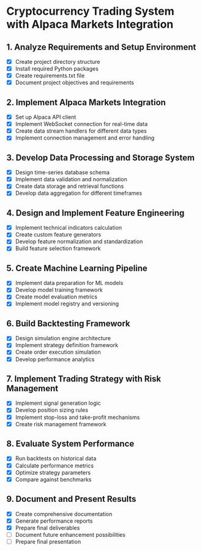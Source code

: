 # Cryptocurrency Trading System with Alpaca Markets Integration

## 1. Analyze Requirements and Setup Environment
- [x] Create project directory structure
- [x] Install required Python packages
- [x] Create requirements.txt file
- [x] Document project objectives and requirements

## 2. Implement Alpaca Markets Integration
- [x] Set up Alpaca API client
- [x] Implement WebSocket connection for real-time data
- [x] Create data stream handlers for different data types
- [x] Implement connection management and error handling

## 3. Develop Data Processing and Storage System
- [x] Design time-series database schema
- [x] Implement data validation and normalization
- [x] Create data storage and retrieval functions
- [x] Develop data aggregation for different timeframes

## 4. Design and Implement Feature Engineering
- [x] Implement technical indicators calculation
- [x] Create custom feature generators
- [x] Develop feature normalization and standardization
- [x] Build feature selection framework

## 5. Create Machine Learning Pipeline
- [x] Implement data preparation for ML models
- [x] Develop model training framework
- [x] Create model evaluation metrics
- [x] Implement model registry and versioning

## 6. Build Backtesting Framework
- [x] Design simulation engine architecture
- [x] Implement strategy definition framework
- [x] Create order execution simulation
- [x] Develop performance analytics

## 7. Implement Trading Strategy with Risk Management
- [x] Implement signal generation logic
- [x] Develop position sizing rules
- [x] Implement stop-loss and take-profit mechanisms
- [x] Create risk management framework

## 8. Evaluate System Performance
- [x] Run backtests on historical data
- [x] Calculate performance metrics
- [x] Optimize strategy parameters
- [x] Compare against benchmarks

## 9. Document and Present Results
- [x] Create comprehensive documentation
- [x] Generate performance reports
- [x] Prepare final deliverables
- [ ] Document future enhancement possibilities
- [ ] Prepare final presentation
